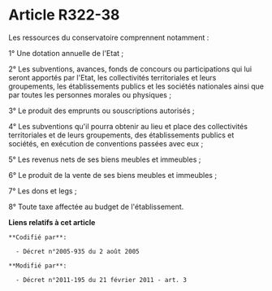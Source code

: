 # Article R322-38

Les ressources du conservatoire comprennent notamment :

1° Une dotation annuelle de l'Etat ;

2° Les subventions, avances, fonds de concours ou participations qui lui seront apportés par l'Etat, les collectivités
territoriales et leurs groupements, les établissements publics et les sociétés nationales ainsi que par toutes les personnes
morales ou physiques ;

3° Le produit des emprunts ou souscriptions autorisés ;

4° Les subventions qu'il pourra obtenir au lieu et place des collectivités territoriales et de leurs groupements, des
établissements publics et sociétés, en exécution de conventions passées avec eux ;

5° Les revenus nets de ses biens meubles et immeubles ;

6° Le produit de la vente de ses biens meubles et immeubles ;

7° Les dons et legs ;

8° Toute taxe affectée au budget de l'établissement.

**Liens relatifs à cet article**

	**Codifié par**:

	  - Décret n°2005-935 du 2 août 2005

	**Modifié par**:

	  - Décret n°2011-195 du 21 février 2011 - art. 3
